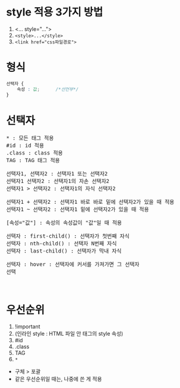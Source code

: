 # style 적용 3가지 방법
1. <... style="...">
2. `<style>...</style>`
3. `<link href="css파일경로">`

# 형식
```css
선택자 {
    속성 : 값;      /*선언부*/
}
```

# 선택자
<pre>
* : 모든 태그 적용
#id : id 적용
.class : class 적용
TAG : TAG 태그 적용

선택자1, 선택자2 : 선택자1 또는 선택자2
선택자1 선택자2 : 선택자1의 자손 선택자2
선택자1 > 선택자2 : 선택자1의 자식 선택자2

선택자1 + 선택자2 : 선택자1 바로 바로 밑에 선택자2가 있을 때 적용
선택자1 ~ 선택자2 : 선택자1 밑에 선택자2가 있을 때 적용

[속성="값"] : 속성의 속성값이 "값"일 때 적용

선택자 : first-child() : 선택자가 첫번째 자식
선택자 : nth-child() : 선택자 N번째 자식
선택자 : last-child() : 선택자가 막내 자식

선택자 : hover : 선택자에 커서를 가져가면 그 선택자
선택


</pre>

# 우선순위
1. !important
2. (인라인 style : HTML 파일 안 태그의 style 속성)
2. #id
3. .class
4. TAG
5. `*`
- 구체 > 포괄
- 같은 우선순위일 때는, 나중에 쓴 게 적용